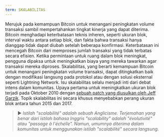 ```yaml
---
term: SKALABILITAS
---
```


Merujuk pada kemampuan Bitcoin untuk menangani peningkatan volume transaksi sambil mempertahankan tingkat kinerja yang dapat diterima. Bitcoin menghadapi keterbatasan teknis inheren, seperti ukuran blok, interval waktu antara setiap blok, dan fakta bahwa transaksi hanya dianggap tidak dapat diubah setelah beberapa konfirmasi. Keterbatasan ini mencegah Bitcoin dari memproses jumlah transaksi yang tidak terbatas secara efisien. Ketika permintaan untuk ruang dalam blok meningkat, pengguna dipaksa untuk meningkatkan biaya yang mereka tawarkan agar transaksi mereka diproses. Skalabilitas, yang berarti kemampuan Bitcoin untuk menangani peningkatan volume transaksi, dapat ditingkatkan baik dengan modifikasi langsung pada protokol atau dengan solusi eksternal seperti Lightning Network. Isu skalabilitas selalu menjadi inti dari debat intens dalam komunitas. Upaya pertama untuk meningkatkan ukuran blok terjadi pada Oktober 2010 dengan [sebuah patch yang diusulkan oleh Jeff Garzik](https://bitcointalk.org/index.php?topic=1347.0). Topik skalabilitas ini secara khusus menyebabkan perang ukuran blok antara tahun 2015 dan 2017.

> ► *Istilah "scalabilité" adalah sebuah Anglicisme. Terjemahan yang benar dari istilah bahasa Inggris "scalability" adalah "évolutivité" atau "passage à l'échelle". Namun, umumnya diterima dalam komunitas untuk menggunakan istilah "scalabilité" secara langsung.*